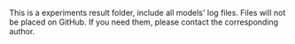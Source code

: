This is a experiments result folder, include all models' log files.
Files will not be placed on GitHub. If you need them, please contact the corresponding author.